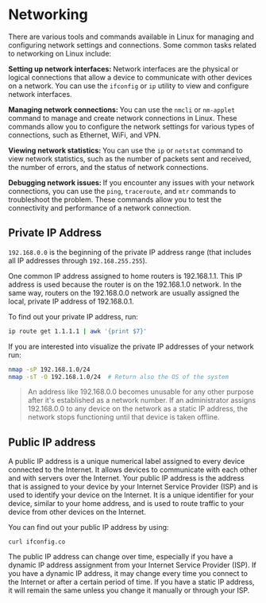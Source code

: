 # Networking

There are various tools and commands available in Linux for managing and configuring network settings and connections.
Some common tasks related to networking on Linux include:

<strong> Setting up network interfaces: </strong> 
Network interfaces are the physical or logical connections that allow a device to communicate with other devices on a network.
You can use the ```ifconfig``` or ```ip``` utility to view and configure network interfaces.

<strong> Managing network connections: </strong> 
You can use the ```nmcli``` or ```nm-applet``` command to manage and create network connections in Linux. 
These commands allow you to configure the network settings for various types of connections, such as Ethernet, WiFi, and VPN.

<strong> Viewing network statistics: </strong> 
You can use the ```ip``` or ```netstat``` command to view network statistics, such as the number of packets sent and received,
the number of errors, and the status of network connections.

<strong> Debugging network issues: </strong> 
If you encounter any issues with your network connections, you can use the ```ping```, ```traceroute```, and ```mtr``` commands 
to troubleshoot the problem. These commands allow you to test the connectivity and performance of a network connection.


## Private IP Address
```192.168.0.0``` is the beginning of the private IP address range (that includes all IP addresses through ```192.168.255.255```).


One common IP address assigned to home routers is 192.168.1.1. This IP address is used because the router is on the
192.168.1.0 network. In the same way, routers on the 192.168.0.0 network are usually assigned the local, private IP address of 192.168.0.1.

To find out your private IP address, run:

```sh
ip route get 1.1.1.1 | awk '{print $7}'
```
If you are interested into visualize the private IP addresses of your network run:

```sh
nmap -sP 192.168.1.0/24 
nmap -sT -O 192.168.1.0/24  # Return also the OS of the system 
```

> An address like 192.168.0.0 becomes unusable for any 
other purpose after it's established as a network number. If an administrator assigns 192.168.0.0 to any device on 
the network as a static IP address, the network stops functioning until that device is taken offline.

## Public IP address

A public IP address is a unique numerical label assigned to every device connected to the Internet. It allows devices to
communicate with each other and with servers over the Internet. Your public IP address is the address that is assigned to 
your device by your Internet Service Provider (ISP) and is used to identify your device on the Internet. It is a unique 
identifier for your device, similar to your home address, and is used to route traffic to your device from other devices 
on the Internet.

You can find out your public IP address by using:
```ssh
curl ifconfig.co
```
The public IP address can change over time, especially if you have a dynamic IP address assignment from
your Internet Service Provider (ISP). If you have a dynamic IP address, it may change every time you connect
to the Internet or after a certain period of time. If you have a static IP address, it will remain the same 
unless you change it manually or through your ISP.
